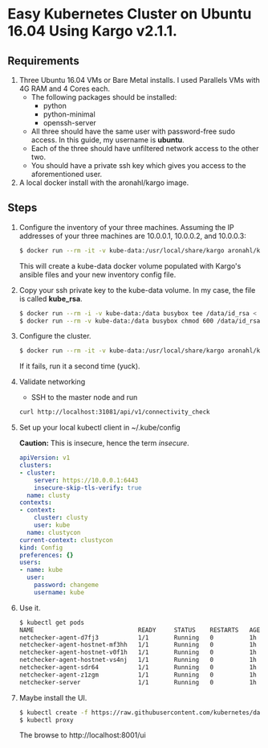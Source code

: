 # Easy Kubernetes Cluster on Ubuntu 16.04 Using Kargo v2.1.1.

## Requirements
1. Three Ubuntu 16.04 VMs or Bare Metal installs.  I used Parallels VMs with 4G RAM and 4 Cores each.
	* The following packages should be installed:
		* python
		* python-minimal
		* openssh-server
	* All three should have the same user with password-free sudo access.  In this guide, my username is **ubuntu**.
	* Each of the three should have unfiltered network access to the other two.
	* You should have a private ssh key which gives you access to the aforementioned user.
1. A local docker install with the aronahl/kargo image.

## Steps
1. Configure the inventory of your three machines.  Assuming the IP addresses of your three machines are 10.0.0.1, 10.0.0.2, and 10.0.0.3:

	```bash
	$ docker run --rm -it -v kube-data:/usr/local/share/kargo aronahl/kargo python3 ./contrib/inventory_builder/inventory.py 10.0.0.1 10.0.0.2 10.0.0.3
	```
	
	This will create a kube-data docker volume populated with Kargo's ansible files and your new inventory config file.
	
1. Copy your ssh private key to the kube-data volume.  In my case, the file is called **kube_rsa**.

	```bash
	$ docker run --rm -i -v kube-data:/data busybox tee /data/id_rsa < kube_rsa
	$ docker run --rm -v kube-data:/data busybox chmod 600 /data/id_rsa
	```
	
1. Configure the cluster.

	```bash
	$ docker run --rm -it -v kube-data:/usr/local/share/kargo aronahl/kargo ansible-playbook -i ./inventory.cfg cluster.yml -b -v --private-key=./id_rsa -u ubuntu -e deploy_netchecker=true
	```
	If it fails, run it a second time (yuck).
	
1. Validate networking
	* SSH to the master node and run

	```bash
	curl http://localhost:31081/api/v1/connectivity_check
	```
1. Set up your local kubectl client in ~/.kube/config

	**Caution:** This is insecure, hence the term *insecure*.

	```yaml
	apiVersion: v1
	clusters:
	- cluster:
	    server: https://10.0.0.1:6443
	    insecure-skip-tls-verify: true
	  name: clusty
	contexts:
	- context:
	    cluster: clusty
	    user: kube
	  name: clustycon
	current-context: clustycon
	kind: Config
	preferences: {}
	users:
	- name: kube
	  user:
	    password: changeme
	    username: kube
	```
1. Use it.

	```bash
	$ kubectl get pods
	NAME                             READY     STATUS    RESTARTS   AGE
	netchecker-agent-d7fj3           1/1       Running   0          1h
	netchecker-agent-hostnet-mf3hh   1/1       Running   0          1h
	netchecker-agent-hostnet-v0f1h   1/1       Running   0          1h
	netchecker-agent-hostnet-vs4nj   1/1       Running   0          1h
	netchecker-agent-sdr64           1/1       Running   0          1h
	netchecker-agent-z1zgm           1/1       Running   0          1h
	netchecker-server                1/1       Running   0          1h
	```

1. Maybe install the UI.

	```bash
	$ kubectl create -f https://raw.githubusercontent.com/kubernetes/dashboard/v1.5.1/src/deploy/kubernetes-dashboard.yaml
	$ kubectl proxy
	```
	
	The browse to http://localhost:8001/ui
